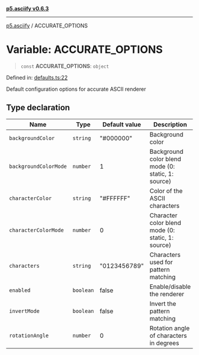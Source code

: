 [**p5.asciify v0.6.3**](../README.md)

***

[p5.asciify](../globals.md) / ACCURATE\_OPTIONS

# Variable: ACCURATE\_OPTIONS

> `const` **ACCURATE\_OPTIONS**: `object`

Defined in: [defaults.ts:22](https://github.com/humanbydefinition/p5-asciify/blob/4f781d7ed529d2b1cbfa493a9ac838a4592cbc36/src/lib/defaults.ts#L22)

Default configuration options for accurate ASCII renderer

## Type declaration

| Name | Type | Default value | Description | Defined in |
| ------ | ------ | ------ | ------ | ------ |
| <a id="backgroundcolor"></a> `backgroundColor` | `string` | "#000000" | Background color | [defaults.ts:32](https://github.com/humanbydefinition/p5-asciify/blob/4f781d7ed529d2b1cbfa493a9ac838a4592cbc36/src/lib/defaults.ts#L32) |
| <a id="backgroundcolormode"></a> `backgroundColorMode` | `number` | 1 | Background color blend mode (0: static, 1: source) | [defaults.ts:34](https://github.com/humanbydefinition/p5-asciify/blob/4f781d7ed529d2b1cbfa493a9ac838a4592cbc36/src/lib/defaults.ts#L34) |
| <a id="charactercolor"></a> `characterColor` | `string` | "#FFFFFF" | Color of the ASCII characters | [defaults.ts:28](https://github.com/humanbydefinition/p5-asciify/blob/4f781d7ed529d2b1cbfa493a9ac838a4592cbc36/src/lib/defaults.ts#L28) |
| <a id="charactercolormode"></a> `characterColorMode` | `number` | 0 | Character color blend mode (0: static, 1: source) | [defaults.ts:30](https://github.com/humanbydefinition/p5-asciify/blob/4f781d7ed529d2b1cbfa493a9ac838a4592cbc36/src/lib/defaults.ts#L30) |
| <a id="characters"></a> `characters` | `string` | "0123456789" | Characters used for pattern matching | [defaults.ts:26](https://github.com/humanbydefinition/p5-asciify/blob/4f781d7ed529d2b1cbfa493a9ac838a4592cbc36/src/lib/defaults.ts#L26) |
| <a id="enabled"></a> `enabled` | `boolean` | false | Enable/disable the renderer | [defaults.ts:24](https://github.com/humanbydefinition/p5-asciify/blob/4f781d7ed529d2b1cbfa493a9ac838a4592cbc36/src/lib/defaults.ts#L24) |
| <a id="invertmode"></a> `invertMode` | `boolean` | false | Invert the pattern matching | [defaults.ts:36](https://github.com/humanbydefinition/p5-asciify/blob/4f781d7ed529d2b1cbfa493a9ac838a4592cbc36/src/lib/defaults.ts#L36) |
| <a id="rotationangle"></a> `rotationAngle` | `number` | 0 | Rotation angle of characters in degrees | [defaults.ts:38](https://github.com/humanbydefinition/p5-asciify/blob/4f781d7ed529d2b1cbfa493a9ac838a4592cbc36/src/lib/defaults.ts#L38) |

